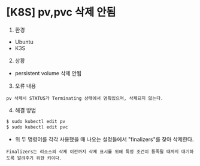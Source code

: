 # [K8S] pv,pvc 삭제 안됨

1. 환경

- Ubuntu
- K3S

2. 상황

- persistent volume 삭제 안됨

3. 오류 내용

```
pv 삭제시 STATUS가 Terminating 상태에서 멈춰있으며, 삭제되지 않는다.
```

4. 해결 방법

```bash
$ sudo kubectl edit pv
$ sudo kubectl edit pvc
```

- 위 두 명령어를 각각 사용했을 때 나오는 설정들에서 "finalizers"를 찾아 삭제한다.

```
Finalizers는 리소스의 삭제 이전까지 삭제 표시를 위해 특정 조건이 퉁족될 때까지 대기하도록 알려주기 위한 키이다.
```

